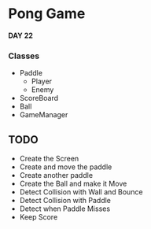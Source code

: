 # Pong Game


**DAY 22**

### Classes
- Paddle
  - Player
  - Enemy
- ScoreBoard
- Ball
- GameManager
  
## TODO

- Create the Screen
- Create and move the paddle
- Create another paddle
- Create the Ball and make it Move
- Detect Collision with Wall and Bounce
- Detect Collision with Paddle
- Detect when Paddle Misses
- Keep Score
